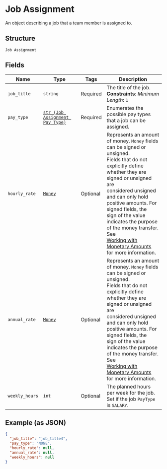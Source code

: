 
# Job Assignment

An object describing a job that a team member is assigned to.

## Structure

`Job Assignment`

## Fields

| Name | Type | Tags | Description |
|  --- | --- | --- | --- |
| `job_title` | `string` | Required | The title of the job.<br>**Constraints**: *Minimum Length*: `1` |
| `pay_type` | [`str (Job Assignment Pay Type)`](../../doc/models/job-assignment-pay-type.md) | Required | Enumerates the possible pay types that a job can be assigned. |
| `hourly_rate` | [`Money`](../../doc/models/money.md) | Optional | Represents an amount of money. `Money` fields can be signed or unsigned.<br>Fields that do not explicitly define whether they are signed or unsigned are<br>considered unsigned and can only hold positive amounts. For signed fields, the<br>sign of the value indicates the purpose of the money transfer. See<br>[Working with Monetary Amounts](https://developer.squareup.com/docs/build-basics/working-with-monetary-amounts)<br>for more information. |
| `annual_rate` | [`Money`](../../doc/models/money.md) | Optional | Represents an amount of money. `Money` fields can be signed or unsigned.<br>Fields that do not explicitly define whether they are signed or unsigned are<br>considered unsigned and can only hold positive amounts. For signed fields, the<br>sign of the value indicates the purpose of the money transfer. See<br>[Working with Monetary Amounts](https://developer.squareup.com/docs/build-basics/working-with-monetary-amounts)<br>for more information. |
| `weekly_hours` | `int` | Optional | The planned hours per week for the job. Set if the job `PayType` is `SALARY`. |

## Example (as JSON)

```json
{
  "job_title": "job_title4",
  "pay_type": "NONE",
  "hourly_rate": null,
  "annual_rate": null,
  "weekly_hours": null
}
```

